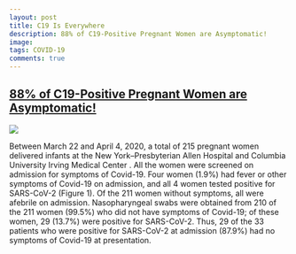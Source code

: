 ```yaml
---
layout: post
title: C19 Is Everywhere
description: 88% of C19-Positive Pregnant Women are Asymptomatic!
image: 
tags: COVID-19
comments: true
---
```


[88% of C19-Positive Pregnant Women are Asymptomatic!](https://www.google.com/url?q=https%3A%2F%2Fwww.nejm.org%2Fdoi%2Ffull%2F10.1056%2FNEJMc2009316&sa=D&sntz=1&usg=AFQjCNGt7ykusw0X3p4Ekp1vXJDktZxFMQ) 
--------------------------------------------------------------------------------------------------------------------------------------------------------------------------------------------------------

[![](https://lh6.googleusercontent.com/Sh6_PHnqcfsTDKETXdIhqhDrCVhZp-IrcDPFyp55ikylURC2dF-KemXLET-N26T3U80s9Qq-s_6FBc-RIBpoBXegGAKznTc2ohkoB-1SBL2o3I71fw=w1280)](https://www.google.com/url?q=https%3A%2F%2Fredcap.med.usc.edu%2Fsurveys%2F%3Fs%3DJ7KEL4YTKT&sa=D&sntz=1&usg=AFQjCNGgmJPVlIxKzdq9Pd16K5HC0kstRQ)

Between March 22 and April 4, 2020, a total of 215 pregnant women
delivered infants at the New York–Presbyterian Allen Hospital and
Columbia University Irving Medical Center . All the women were screened
on admission for symptoms of Covid-19. Four women (1.9%) had fever or
other symptoms of Covid-19 on admission, and all 4 women tested positive
for SARS-CoV-2 (Figure 1). Of the 211 women without symptoms, all were
afebrile on admission. Nasopharyngeal swabs were obtained from 210 of
the 211 women (99.5%) who did not have symptoms of Covid-19; of these
women, 29 (13.7%) were positive for SARS-CoV-2. Thus, 29 of the 33
patients who were positive for SARS-CoV-2 at admission (87.9%) had no
symptoms of Covid-19 at presentation.

